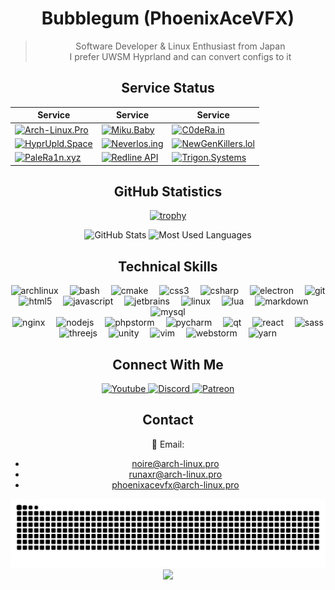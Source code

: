 <div align="center">

# Bubblegum (PhoenixAceVFX)
> Software Developer & Linux Enthusiast from Japan  
> I prefer UWSM Hyprland and can convert configs to it

## Service Status

| Service | Service | Service |
|---------|---------|---------|
| [![Arch-Linux.Pro](https://uptime.betterstack.com/status-badges/v3/monitor/1psjj.svg)](https://status.arch-linux.pro) | [![Miku.Baby](https://uptime.betterstack.com/status-badges/v3/monitor/1psjl.svg)](https://status.arch-linux.pro) | [![C0deRa.in](https://uptime.betterstack.com/status-badges/v3/monitor/1htdf.svg)](https://status.arch-linux.pro) |
| [![HyprUpld.Space](https://uptime.betterstack.com/status-badges/v3/monitor/1tg12.svg)](https://status.arch-linux.pro) | [![Neverlos.ing](https://uptime.betterstack.com/status-badges/v3/monitor/1psjm.svg)](https://status.arch-linux.pro) | [![NewGenKillers.lol](https://uptime.betterstack.com/status-badges/v3/monitor/1pt55.svg)](https://status.arch-linux.pro) |
| [![PaleRa1n.xyz](https://uptime.betterstack.com/status-badges/v3/monitor/1psjn.svg)](https://status.arch-linux.pro) | [![Redline API](https://uptime.betterstack.com/status-badges/v3/monitor/1jo77.svg)](https://status.arch-linux.pro) | [![Trigon.Systems](https://uptime.betterstack.com/status-badges/v3/monitor/1htdw.svg)](https://status.arch-linux.pro) |

## GitHub Statistics
[![trophy](https://github-profile-trophy.vercel.app/?username=PhoenixAceVFX&theme=radical&row=1&column=5&no-frame=true)](https://github.com/ryo-ma/github-profile-trophy)

<div>
  <img src="https://github-readme-stats.vercel.app/api?username=phoenixacevfx&hide_title=false&hide_rank=false&show_icons=true&include_all_commits=true&count_private=true&disable_animations=false&theme=dracula&locale=en&hide_border=false" height="150" alt="GitHub Stats" />
  <img src="https://github-readme-stats.vercel.app/api/top-langs?username=phoenixacevfx&locale=en&hide_title=false&layout=compact&card_width=320&langs_count=5&theme=dracula&hide_border=false" height="150" alt="Most Used Languages" />
</div>

## Technical Skills

<div align="center">
  <img src="https://cdn.jsdelivr.net/gh/devicons/devicon/icons/archlinux/archlinux-original.svg" height="40" alt="archlinux" title="Arch Linux" />
  <img width="10" />
  <img src="https://cdn.jsdelivr.net/gh/devicons/devicon/icons/bash/bash-original.svg" height="40" alt="bash" title="Bash" />
  <img width="10" />
  <img src="https://cdn.jsdelivr.net/gh/devicons/devicon/icons/cmake/cmake-original.svg" height="40" alt="cmake" title="CMake" />
  <img width="10" />
  <img src="https://cdn.jsdelivr.net/gh/devicons/devicon/icons/css3/css3-original.svg" height="40" alt="css3" title="CSS3" />
  <img width="10" />
  <img src="https://cdn.jsdelivr.net/gh/devicons/devicon/icons/csharp/csharp-original.svg" height="40" alt="csharp" title="C#" />
  <img width="10" />
  <img src="https://cdn.jsdelivr.net/gh/devicons/devicon/icons/electron/electron-original.svg" height="40" alt="electron" title="Electron" />
  <img width="10" />
  <img src="https://cdn.jsdelivr.net/gh/devicons/devicon/icons/git/git-original.svg" height="40" alt="git" title="Git" />
</div>

<div align="center">
  <img src="https://cdn.jsdelivr.net/gh/devicons/devicon/icons/html5/html5-original.svg" height="40" alt="html5" title="HTML5" />
  <img width="10" />
  <img src="https://cdn.jsdelivr.net/gh/devicons/devicon/icons/javascript/javascript-original.svg" height="40" alt="javascript" title="JavaScript" />
  <img width="10" />
  <img src="https://cdn.jsdelivr.net/gh/devicons/devicon/icons/jetbrains/jetbrains-original.svg" height="40" alt="jetbrains" title="JetBrains" />
  <img width="10" />
  <img src="https://cdn.jsdelivr.net/gh/devicons/devicon/icons/linux/linux-original.svg" height="40" alt="linux" title="Linux" />
  <img width="10" />
  <img src="https://cdn.jsdelivr.net/gh/devicons/devicon/icons/lua/lua-original.svg" height="40" alt="lua" title="Lua" />
  <img width="10" />
  <img src="https://cdn.jsdelivr.net/gh/devicons/devicon/icons/markdown/markdown-original.svg" height="40" alt="markdown" title="Markdown" />
  <img width="10" />
  <img src="https://cdn.jsdelivr.net/gh/devicons/devicon/icons/mysql/mysql-original.svg" height="40" alt="mysql" title="MySQL" />
</div>

<div align="center">
  <img src="https://cdn.jsdelivr.net/gh/devicons/devicon/icons/nginx/nginx-original.svg" height="40" alt="nginx" title="Nginx" />
  <img width="10" />
  <img src="https://cdn.jsdelivr.net/gh/devicons/devicon/icons/nodejs/nodejs-original.svg" height="40" alt="nodejs" title="Node.js" />
  <img width="10" />
  <img src="https://cdn.jsdelivr.net/gh/devicons/devicon/icons/phpstorm/phpstorm-original.svg" height="40" alt="phpstorm" title="PhpStorm" />
  <img width="10" />
  <img src="https://cdn.jsdelivr.net/gh/devicons/devicon/icons/pycharm/pycharm-original.svg" height="40" alt="pycharm" title="PyCharm" />
  <img width="10" />
  <img src="https://cdn.jsdelivr.net/gh/devicons/devicon/icons/qt/qt-original.svg" height="40" alt="qt" title="Qt" />
  <img width="10" />
  <img src="https://cdn.jsdelivr.net/gh/devicons/devicon/icons/react/react-original.svg" height="40" alt="react" title="React" />
  <img width="10" />
  <img src="https://cdn.jsdelivr.net/gh/devicons/devicon/icons/sass/sass-original.svg" height="40" alt="sass" title="Sass" />
</div>

<div align="center">
  <img src="https://cdn.jsdelivr.net/gh/devicons/devicon/icons/threejs/threejs-original.svg" height="40" alt="threejs" title="Three.js" />
  <img width="10" />
  <img src="https://cdn.jsdelivr.net/gh/devicons/devicon/icons/unity/unity-original.svg" height="40" alt="unity" title="Unity" />
  <img width="10" />
  <img src="https://cdn.jsdelivr.net/gh/devicons/devicon/icons/vim/vim-original.svg" height="40" alt="vim" title="Vim" />
  <img width="10" />
  <img src="https://cdn.jsdelivr.net/gh/devicons/devicon/icons/webstorm/webstorm-original.svg" height="40" alt="webstorm" title="WebStorm" />
  <img width="10" />
  <img src="https://cdn.jsdelivr.net/gh/devicons/devicon/icons/yarn/yarn-original.svg" height="40" alt="yarn" title="Yarn" />
</div>

## Connect With Me

<div align="center">
  <a href="https://youtube.com/@PhoenixAceVFX" target="_blank">
    <img src="https://img.shields.io/static/v1?message=Youtube&logo=youtube&label=&color=FF0000&logoColor=white&labelColor=&style=for-the-badge" height="35" alt="Youtube" />
  </a>
  <a href="https://discord.com/users/1016895892055396484" target="_blank">
    <img src="https://img.shields.io/static/v1?message=Discord&logo=discord&label=&color=7289DA&logoColor=white&labelColor=&style=for-the-badge" height="35" alt="Discord" />
  </a>
  <a href="https://patreon.com/PhoenixAceVFX" target="_blank">
    <img src="https://img.shields.io/static/v1?message=Patreon&logo=patreon&label=&color=F96854&logoColor=white&labelColor=&style=for-the-badge" height="35" alt="Patreon" />
  </a>
</div>

## Contact
📧 Email:
- noire@arch-linux.pro
- runaxr@arch-linux.pro
- phoenixacevfx@arch-linux.pro

<img src="https://raw.githubusercontent.com/phoenixacevfx/phoenixacevfx/output/snake.svg" alt="Snake animation" />

<img src="https://count.getloli.com/@PhoenixAceVFX?name=PhoenixAceVFX&theme=booru-touhoulat&padding=7&offset=0&align=center&scale=1&pixelated=1&darkmode=auto">

</div>
